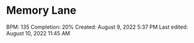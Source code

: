 # Memory Lane

BPM: 135
Completion: 20%
Created: August 9, 2022 5:37 PM
Last edited: August 10, 2022 11:45 AM